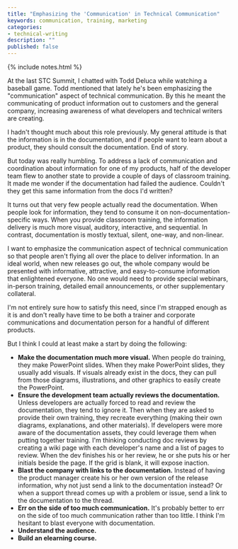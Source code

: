 ```yaml
---
title: "Emphasizing the 'Communication' in Technical Communication"
keywords: communication, training, marketing
categories:
- technical-writing
description: ""
published: false
---
```

{% include notes.html %}

At the last STC Summit, I chatted with Todd Deluca while watching a baseball game. Todd mentioned that lately he's been emphasizing the "communication" aspect of technical communication. By this he meant the communicating of product information out to customers and the general company, increasing awareness of what developers and technical writers are creating.

I hadn't thought much about this role previously. My general attitude is that the information is in the documentation, and if people want to learn about a product, they should consult the documentation. End of story.

But today was really humbling. To address a lack of communication and coordination about information for one of my products, half of the developer team flew to another state to provide a couple of days of classroom training. It made me wonder if the documentation had failed the audience. Couldn't they get this same information from the docs I'd written?

It turns out that very few people actually read the documentation. When people look for information, they tend to consume it on non-documentation-specific ways. When you provide classroom training, the information delivery is much more visual, auditory, interactive, and sequential. In contrast, documentation is mostly textual, silent, one-way, and non-linear.

I want to emphasize the communication aspect of technical communication so that people aren't flying all over the place to deliver information. In an ideal world, when new releases go out, the whole company would be presented with informative, attractive, and easy-to-consume information that enlightened everyone. No one would need to provide special webinars, in-person training, detailed email announcements, or other supplementary collateral.

I'm not entirely sure how to satisfy this need, since I'm strapped enough as it is and don't really have time to be both a trainer and corporate communications and documentation person for a handful of different products.

But I think I could at least make a start by doing the following:

* **Make the documentation much more visual.** When people do training, they make PowerPoint slides. When they make PowerPoint slides, they usually add visuals. If visuals already exist in the docs, they can pull from those diagrams, illustrations, and other graphics to easily create the PowerPoint.
* **Ensure the development team actually reviews the documentation.** Unless developers are actually forced to read and review the documentation, they tend to ignore it. Then when they are asked to provide their own training, they recreate everything (making their own diagrams, explanations, and other materials). If developers were more aware of the documentation assets, they could leverage them when putting together training. I'm thinking conducting doc reviews by creating a wiki page with each developer's name and a list of pages to review. When the dev finishes his or her review, he or she puts his or her initials beside the page. If the grid is blank, it will expose inaction.
* **Blast the company with links to the documentation.** Instead of having the product manager create his or her own version of the release information, why not just send a link to the documentation instead? Or when a support thread comes up with a problem or issue, send a link to the documentation to the thread.
* **Err on the side of too much communication.** It's probably better to err on the side of too much communication rather than too little. I think I'm hesitant to blast everyone with documentation.
* **Understand the audience.**
* **Build an elearning course.**

